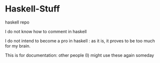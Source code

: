 # Haskell-Stuff
haskell repo

I do not know how to comment in haskell

I do not intend to become a pro in haskell : as it is, it proves to be too much for my brain.

This is for documentation: other people (I) might use these again someday
